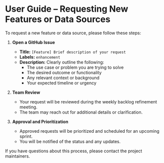 # User Guide – Requesting New Features or Data Sources

To request a new feature or data source, please follow these steps:

1. **Open a GitHub Issue**
    - **Title:** `[Feature] Brief description of your request`
    - **Labels:** `enhancement`
    - **Description:** Clearly outline the following:
      - The use case or problem you are trying to solve
      - The desired outcome or functionality
      - Any relevant context or background
      - Your expected timeline or urgency

2. **Team Review**
    - Your request will be reviewed during the weekly backlog refinement meeting.
    - The team may reach out for additional details or clarification.

3. **Approval and Prioritization**
    - Approved requests will be prioritized and scheduled for an upcoming sprint.
    - You will be notified of the status and any updates.

If you have questions about this process, please contact the project maintainers.